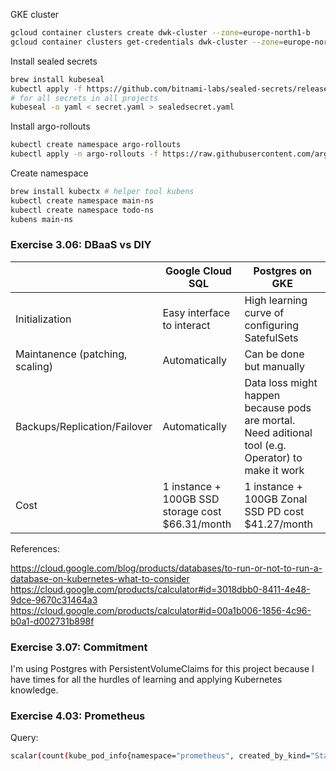 GKE cluster
```bash
gcloud container clusters create dwk-cluster --zone=europe-north1-b
gcloud container clusters get-credentials dwk-cluster --zone=europe-north1-b
```

Install sealed secrets
```bash
brew install kubeseal
kubectl apply -f https://github.com/bitnami-labs/sealed-secrets/releases/download/v0.12.1/controller.yaml
# for all secrets in all projects
kubeseal -o yaml < secret.yaml > sealedsecret.yaml
```

Install argo-rollouts
```bash
kubectl create namespace argo-rollouts
kubectl apply -n argo-rollouts -f https://raw.githubusercontent.com/argoproj/argo-rollouts/stable/manifests/install.yaml
```

Create namespace
```bash
brew install kubectx # helper tool kubens
kubectl create namespace main-ns
kubectl create namespace todo-ns
kubens main-ns
```

### Exercise 3.06: DBaaS vs DIY

|  | Google Cloud SQL | Postgres on GKE |
|-|-|-|
| Initialization | Easy interface to interact | High learning curve of configuring SatefulSets |
| Maintanence (patching, scaling) | Automatically | Can be done but manually |
| Backups/Replication/Failover | Automatically | Data loss might happen because pods are mortal. Need aditional tool (e.g. Operator) to make it work |
| Cost | 1 instance + 100GB SSD storage cost $66.31/month | 1 instance + 100GB Zonal SSD PD cost $41.27/month  |


References:

https://cloud.google.com/blog/products/databases/to-run-or-not-to-run-a-database-on-kubernetes-what-to-consider
https://cloud.google.com/products/calculator#id=3018dbb0-8411-4e48-9dce-9670c31464a3
https://cloud.google.com/products/calculator#id=00a1b006-1856-4c96-b0a1-d002731b898f

### Exercise 3.07: Commitment

I'm using Postgres with PersistentVolumeClaims for this project because I have times for all the hurdles of learning and applying Kubernetes knowledge.

### Exercise 4.03: Prometheus

Query:
```bash
scalar(count(kube_pod_info{namespace="prometheus", created_by_kind="StatefulSet"}))
```
